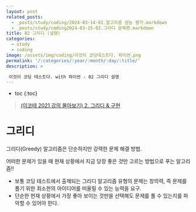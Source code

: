 ```yaml
---
layout: post
related_posts:
  - _posts/study/coding/2024-03-14-01.알고리즘 성능 평가.markdown
  - _posts/study/coding2024-03-15-02.그리디 문제편.markdown
title: 02 그리디 (설명)
categories:
  - study
  - coding
image: /assets/img/coding/이것이 코딩테스트다. 파이썬.png
permalink: '/:categories/:year/:month/:day/:title/'
description: >

 이것이 코딩 테스트다. with 파이썬 - 02 그리디 설명
---
```


* toc
{:toc}

> [(이코테 2021 강의 몰아보기) 2. 그리디 & 구현](https://www.youtube.com/watch?v=2zjoKjt97vQ&list=PLRx0vPvlEmdAghTr5mXQxGpHjWqSz0dgC&index=2)

# 그리디

그리디(Greedy) 알고리즘은 단순하지만 강력한 문제 해결 방법.

어떠한 문제가 있을 때 현재 상황에서 지금 당장 좋은 것만 고르는 방법으로 푸는 알고리즘!!

- 보통 코딩 테스트에서 출제되는 그리디 알고리즘 유형의 문제는 창의력, 즉 문제를 풀기 위한 최소한의 아이디어를 떠올릴 수 있는 능력을 요구.
- 단순한 현재 상황에서 가장 좋아 보이는 것만을 선택해도 문제를 풀 수 있는지를 파악할 수 있어야 한다.